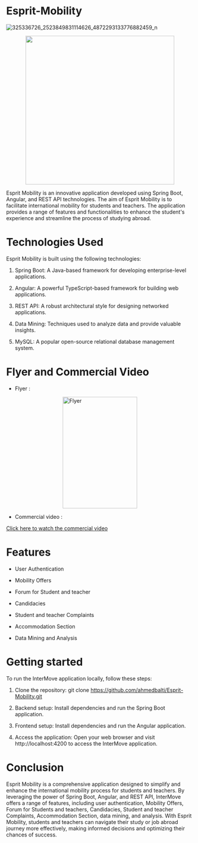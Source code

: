 # Esprit-Mobility
![325336726_2523849831114626_4872293133776882459_n](https://github.com/ahmedbalti/Esprit-Mobility/assets/74995162/2e917f57-adf2-4aa0-9251-bc6a7250090f) 

<p align="center">
  <img src="[https://user-images.githubusercontent.com/61552366/238189892-820dd8e4-d908-439b-8ea3-e008dac869e0.png](https://github.com/ahmedbalti/Esprit-Mobility/assets/74995162/2e917f57-adf2-4aa0-9251-bc6a7250090f)" width="400">
</p>



Esprit Mobility is an innovative application developed using Spring Boot, Angular, and REST API technologies. The aim of Esprit Mobility is to facilitate international mobility for students and teachers. The application provides a range of features and functionalities to enhance the student's experience and streamline the process of studying abroad.

# Technologies Used
Esprit Mobility is built using the following technologies:

1. Spring Boot: A Java-based framework for developing enterprise-level applications.

2. Angular: A powerful TypeScript-based framework for building web applications.

3. REST API: A robust architectural style for designing networked applications.

4. Data Mining: Techniques used to analyze data and provide valuable insights.

5. MySQL: A popular open-source relational database management system.

# Flyer and Commercial Video

- Flyer :

<div style="display: flex; justify-content: center;">
  <img src="https://github.com/ahmedbalti/Esprit-Mobility/assets/74995162/6086e23a-f8b0-4a17-bd45-98bc1db70ff5.png" alt="Flyer" style="width: 200px; height: 300px;">
</div>



- Commercial video :

[Click here to watch the commercial video](https://www.youtube.com/watch?v=JS0b-QAObjk&t=)

# Features

- User Authentication

- Mobility Offers

- Forum for Student and teacher 

- Candidacies

- Student and teacher Complaints

- Accommodation Section

- Data Mining and Analysis

# Getting started

To run the InterMove application locally, follow these steps:

1. Clone the repository: git clone https://github.com/ahmedbalti/Esprit-Mobility.git

2. Backend setup: Install dependencies and run the Spring Boot application.

3. Frontend setup: Install dependencies and run the Angular application.

4. Access the application: Open your web browser and visit http://localhost:4200 to access the InterMove application.

# Conclusion

Esprit Mobility is a comprehensive application designed to simplify and enhance the international mobility process for students and teachers. By leveraging the power of Spring Boot, Angular, and REST API, InterMove offers a range of features, including user authentication, Mobility Offers, Forum for Students and teachers, Candidacies, Student and teacher Complaints, Accommodation Section, data mining, and analysis. With Esprit Mobility, students and teachers can navigate their study or job abroad journey more effectively, making informed decisions and optimizing their chances of success.
